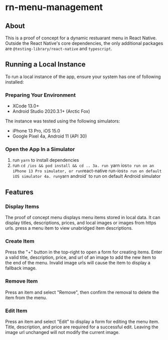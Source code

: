 # rn-menu-management

## About
This is a proof of concept for a dynamic restuarant menu in React Native. Outside the React Native's core dependencies, the only additional packages are `@testing-library/react-native` and `typescript`.

## Running a Local Instance

To run a local instance of the app, ensure your system has one of following installed: 

### Preparing Your Environment
- XCode 13.0+
- Android Studio 2020.3.1+ (Arctic Fox)

The instance was tested using the following simulators:
- iPhone 13 Pro, iOS 15.0
- Google Pixel 4a, Android 11 (API 30)

### Open the App In a Simulator
1. run `yarn` to install dependencies
2. run `cd /ios && pod install && cd ..
3a. run `yarn ios` to run on an iPhone 13 Pro simulator, or run `react-native run-ios` to run on default iOS simulator
4a. run `yarn android` to run on default Android simulator

## Features


### Display Items
The proof of concept menu displays menu items stored in local data. It can display titles, descriptions, prices, and local images or images from https urls. press a menu item to view unabridged item descriptions.

### Create Item
Press the "+" button in the top-right to open a form for creating items. Enter a valid title, description, price, and url of an image to add the new item to the end of the menu. Invalid image urls will cause the item to display a fallback image.

### Remove Item
Press an item and select "Remove", then confirm the removal to delete the item from the menu.

### Edit Item
Press an item and select "Edit" to display a form for editing the menu item. Title, description, and price are required for a successful edit. Leaving the image url unchanged will not modify the current image.

